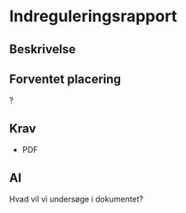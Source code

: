 # Indreguleringsrapport

## Beskrivelse

## Forventet placering

?

## Krav

- PDF

## AI

Hvad vil vi undersøge i dokumentet?
